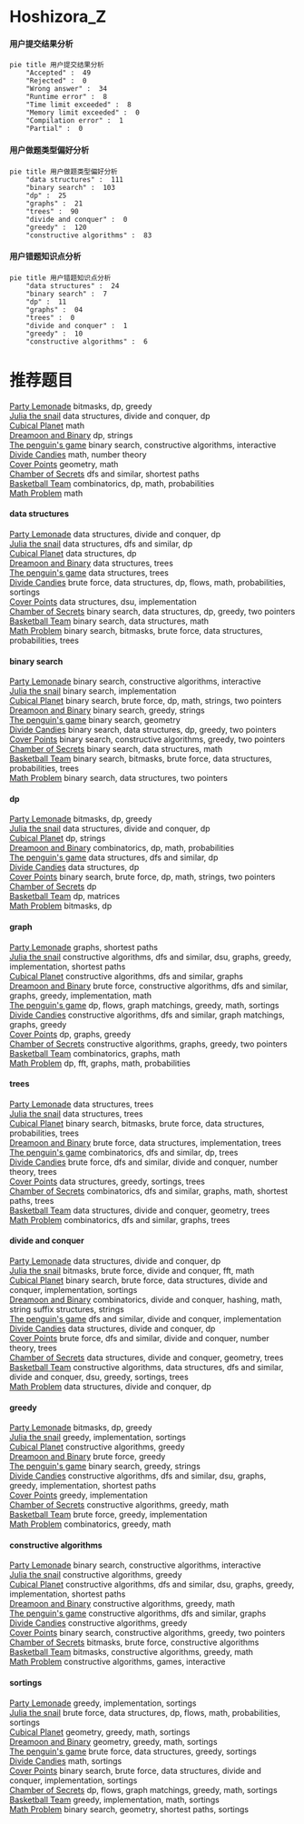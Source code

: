 # Hoshizora_Z
<!-- tabs:start -->
#### **用户提交结果分析**

```mermaid
pie title 用户提交结果分析
    "Accepted" :  49
    "Rejected" :  0
    "Wrong answer" :  34
    "Runtime error" :  8
    "Time limit exceeded" :  8
    "Memory limit exceeded" :  0
    "Compilation error" :  1
    "Partial" :  0
```
#### **用户做题类型偏好分析**

```mermaid
pie title 用户做题类型偏好分析
    "data structures" :  111
    "binary search" :  103
    "dp" :  25
    "graphs" :  21
    "trees" :  90
    "divide and conquer" :  0
    "greedy" :  120
    "constructive algorithms" :  83
```
#### **用户错题知识点分析**

```mermaid
pie title 用户错题知识点分析
    "data structures" :  24
    "binary search" :  7
    "dp" :  11
    "graphs" :  04
    "trees" :  0
    "divide and conquer" :  1
    "greedy" :  10
    "constructive algorithms" :  6
```
<!-- tabs:end -->
# 推荐题目
[Party Lemonade](http://codeforces.com/problemset/problem/913/C)		bitmasks,
                        dp,
                        greedy		  
[Julia the snail](http://codeforces.com/problemset/problem/793/F)		data structures,
                        divide and conquer,
                        dp		  
[Cubical Planet](http://codeforces.com/problemset/problem/39/D)		math		  
[Dreamoon and Binary](http://codeforces.com/problemset/problem/477/D)		dp,
                        strings		  
[The penguin's game](http://codeforces.com/problemset/problem/835/E)		binary search,
                        constructive algorithms,
                        interactive		  
[Divide Candies](http://codeforces.com/problemset/problem/1056/B)		math,
                        number theory		  
[Cover Points](http://codeforces.com/problemset/problem/1047/B)		geometry,
                        math		  
[Chamber of Secrets](http://codeforces.com/problemset/problem/173/B)		dfs and similar,
                        shortest paths		  
[Basketball Team](http://codeforces.com/problemset/problem/107/B)		combinatorics,
                        dp,
                        math,
                        probabilities		  
[Math Problem](https://codeforces.com/contest/1262/problem/A)		math		  
<!-- tabs:start -->
#### **data structures**
[Party Lemonade](http://codeforces.com/problemset/problem/793/F)		data structures,
                        divide and conquer,
                        dp		  
[Julia the snail](http://codeforces.com/problemset/problem/1312/G)		data structures,
                        dfs and similar,
                        dp		  
[Cubical Planet](http://codeforces.com/problemset/problem/264/E)		data structures,
                        dp		  
[Dreamoon and Binary](http://codeforces.com/problemset/problem/226/E)		data structures,
                        trees		  
[The penguin's game](http://codeforces.com/problemset/problem/1083/C)		data structures,
                        trees		  
[Divide Candies](http://codeforces.com/problemset/problem/739/E)		brute force,
                        data structures,
                        dp,
                        flows,
                        math,
                        probabilities,
                        sortings		  
[Cover Points](https://codeforces.com/contest/1293/problem/C)		data structures,
                        dsu,
                        implementation		  
[Chamber of Secrets](http://codeforces.com/problemset/problem/1492/C)		binary search,
                        data structures,
                        dp,
                        greedy,
                        two pointers		  
[Basketball Team](http://codeforces.com/problemset/problem/1490/G)		binary search,
                        data structures,
                        math		  
[Math Problem](http://codeforces.com/problemset/problem/1479/D)		binary search,
                        bitmasks,
                        brute force,
                        data structures,
                        probabilities,
                        trees		  
#### **binary search**
[Party Lemonade](http://codeforces.com/problemset/problem/835/E)		binary search,
                        constructive algorithms,
                        interactive		  
[Julia the snail](http://codeforces.com/problemset/problem/883/C)		binary search,
                        implementation		  
[Cubical Planet](http://codeforces.com/problemset/problem/165/C)		binary search,
                        brute force,
                        dp,
                        math,
                        strings,
                        two pointers		  
[Dreamoon and Binary](https://codeforces.com/contest/779/problem/D)		binary search,
                        greedy,
                        strings		  
[The penguin's game](http://codeforces.com/problemset/problem/607/E)		binary search,
                        geometry		  
[Divide Candies](http://codeforces.com/problemset/problem/1492/C)		binary search,
                        data structures,
                        dp,
                        greedy,
                        two pointers		  
[Cover Points](http://codeforces.com/problemset/problem/1463/D)		binary search,
                        constructive algorithms,
                        greedy,
                        two pointers		  
[Chamber of Secrets](http://codeforces.com/problemset/problem/1490/G)		binary search,
                        data structures,
                        math		  
[Basketball Team](http://codeforces.com/problemset/problem/1479/D)		binary search,
                        bitmasks,
                        brute force,
                        data structures,
                        probabilities,
                        trees		  
[Math Problem](http://codeforces.com/problemset/problem/1436/E)		binary search,
                        data structures,
                        two pointers		  
#### **dp**
[Party Lemonade](http://codeforces.com/problemset/problem/913/C)		bitmasks,
                        dp,
                        greedy		  
[Julia the snail](http://codeforces.com/problemset/problem/793/F)		data structures,
                        divide and conquer,
                        dp		  
[Cubical Planet](http://codeforces.com/problemset/problem/477/D)		dp,
                        strings		  
[Dreamoon and Binary](http://codeforces.com/problemset/problem/107/B)		combinatorics,
                        dp,
                        math,
                        probabilities		  
[The penguin's game](http://codeforces.com/problemset/problem/1312/G)		data structures,
                        dfs and similar,
                        dp		  
[Divide Candies](http://codeforces.com/problemset/problem/264/E)		data structures,
                        dp		  
[Cover Points](http://codeforces.com/problemset/problem/165/C)		binary search,
                        brute force,
                        dp,
                        math,
                        strings,
                        two pointers		  
[Chamber of Secrets](http://codeforces.com/problemset/problem/464/C)		dp		  
[Basketball Team](http://codeforces.com/problemset/problem/351/C)		dp,
                        matrices		  
[Math Problem](http://codeforces.com/problemset/problem/1103/D)		bitmasks,
                        dp		  
#### **graph**
[Party Lemonade](http://codeforces.com/problemset/problem/241/E)		graphs,
                        shortest paths		  
[Julia the snail](http://codeforces.com/problemset/problem/1365/D)		constructive algorithms,
                        dfs and similar,
                        dsu,
                        graphs,
                        greedy,
                        implementation,
                        shortest paths		  
[Cubical Planet](http://codeforces.com/problemset/problem/453/C)		constructive algorithms,
                        dfs and similar,
                        graphs		  
[Dreamoon and Binary](http://codeforces.com/problemset/problem/1487/C)		brute force,
                        constructive algorithms,
                        dfs and similar,
                        graphs,
                        greedy,
                        implementation,
                        math		  
[The penguin's game](http://codeforces.com/problemset/problem/1437/C)		dp,
                        flows,
                        graph matchings,
                        greedy,
                        math,
                        sortings		  
[Divide Candies](http://codeforces.com/problemset/problem/1470/D)		constructive algorithms,
                        dfs and similar,
                        graph matchings,
                        graphs,
                        greedy		  
[Cover Points](http://codeforces.com/problemset/problem/1476/C)		dp,
                        graphs,
                        greedy		  
[Chamber of Secrets](http://codeforces.com/problemset/problem/1304/D)		constructive algorithms,
                        graphs,
                        greedy,
                        two pointers		  
[Basketball Team](http://codeforces.com/problemset/problem/1475/C)		combinatorics,
                        graphs,
                        math		  
[Math Problem](http://codeforces.com/problemset/problem/553/E)		dp,
                        fft,
                        graphs,
                        math,
                        probabilities		  
#### **trees**
[Party Lemonade](http://codeforces.com/problemset/problem/226/E)		data structures,
                        trees		  
[Julia the snail](http://codeforces.com/problemset/problem/1083/C)		data structures,
                        trees		  
[Cubical Planet](http://codeforces.com/problemset/problem/1479/D)		binary search,
                        bitmasks,
                        brute force,
                        data structures,
                        probabilities,
                        trees		  
[Dreamoon and Binary](http://codeforces.com/problemset/problem/1511/C)		brute force,
                        data structures,
                        implementation,
                        trees		  
[The penguin's game](http://codeforces.com/problemset/problem/1499/F)		combinatorics,
                        dfs and similar,
                        dp,
                        trees		  
[Divide Candies](http://codeforces.com/problemset/problem/1491/E)		brute force,
                        dfs and similar,
                        divide and conquer,
                        number theory,
                        trees		  
[Cover Points](http://codeforces.com/problemset/problem/1466/D)		data structures,
                        greedy,
                        sortings,
                        trees		  
[Chamber of Secrets](http://codeforces.com/problemset/problem/1495/D)		combinatorics,
                        dfs and similar,
                        graphs,
                        math,
                        shortest paths,
                        trees		  
[Basketball Team](http://codeforces.com/problemset/problem/1303/G)		data structures,
                        divide and conquer,
                        geometry,
                        trees		  
[Math Problem](http://codeforces.com/problemset/problem/1454/E)		combinatorics,
                        dfs and similar,
                        graphs,
                        trees		  
#### **divide and conquer**
[Party Lemonade](http://codeforces.com/problemset/problem/793/F)		data structures,
                        divide and conquer,
                        dp		  
[Julia the snail](http://codeforces.com/problemset/problem/850/E)		bitmasks,
                        brute force,
                        divide and conquer,
                        fft,
                        math		  
[Cubical Planet](http://codeforces.com/problemset/problem/1461/D)		binary search,
                        brute force,
                        data structures,
                        divide and conquer,
                        implementation,
                        sortings		  
[Dreamoon and Binary](http://codeforces.com/problemset/problem/1466/G)		combinatorics,
                        divide and conquer,
                        hashing,
                        math,
                        string suffix structures,
                        strings		  
[The penguin's game](http://codeforces.com/problemset/problem/1490/D)		dfs and similar,
                        divide and conquer,
                        implementation		  
[Divide Candies](https://codeforces.com/contest/1483/problem/C)		data structures,
                        divide and conquer,
                        dp		  
[Cover Points](http://codeforces.com/problemset/problem/1491/E)		brute force,
                        dfs and similar,
                        divide and conquer,
                        number theory,
                        trees		  
[Chamber of Secrets](http://codeforces.com/problemset/problem/1303/G)		data structures,
                        divide and conquer,
                        geometry,
                        trees		  
[Basketball Team](http://codeforces.com/problemset/problem/1494/D)		constructive algorithms,
                        data structures,
                        dfs and similar,
                        divide and conquer,
                        dsu,
                        greedy,
                        sortings,
                        trees		  
[Math Problem](http://codeforces.com/problemset/problem/1482/E)		data structures,
                        divide and conquer,
                        dp		  
#### **greedy**
[Party Lemonade](http://codeforces.com/problemset/problem/913/C)		bitmasks,
                        dp,
                        greedy		  
[Julia the snail](http://codeforces.com/problemset/problem/405/A)		greedy,
                        implementation,
                        sortings		  
[Cubical Planet](https://codeforces.com/contest/606/problem/C)		constructive algorithms,
                        greedy		  
[Dreamoon and Binary](http://codeforces.com/problemset/problem/1162/B)		brute force,
                        greedy		  
[The penguin's game](https://codeforces.com/contest/779/problem/D)		binary search,
                        greedy,
                        strings		  
[Divide Candies](http://codeforces.com/problemset/problem/1365/D)		constructive algorithms,
                        dfs and similar,
                        dsu,
                        graphs,
                        greedy,
                        implementation,
                        shortest paths		  
[Cover Points](http://codeforces.com/problemset/problem/145/A)		greedy,
                        implementation		  
[Chamber of Secrets](http://codeforces.com/problemset/problem/1205/A)		constructive algorithms,
                        greedy,
                        math		  
[Basketball Team](http://codeforces.com/problemset/problem/1249/C1)		brute force,
                        greedy,
                        implementation		  
[Math Problem](http://codeforces.com/problemset/problem/1326/C)		combinatorics,
                        greedy,
                        math		  
#### **constructive algorithms**
[Party Lemonade](http://codeforces.com/problemset/problem/835/E)		binary search,
                        constructive algorithms,
                        interactive		  
[Julia the snail](https://codeforces.com/contest/606/problem/C)		constructive algorithms,
                        greedy		  
[Cubical Planet](http://codeforces.com/problemset/problem/1365/D)		constructive algorithms,
                        dfs and similar,
                        dsu,
                        graphs,
                        greedy,
                        implementation,
                        shortest paths		  
[Dreamoon and Binary](http://codeforces.com/problemset/problem/1205/A)		constructive algorithms,
                        greedy,
                        math		  
[The penguin's game](http://codeforces.com/problemset/problem/453/C)		constructive algorithms,
                        dfs and similar,
                        graphs		  
[Divide Candies](http://codeforces.com/problemset/problem/1493/A)		constructive algorithms,
                        greedy		  
[Cover Points](http://codeforces.com/problemset/problem/1463/D)		binary search,
                        constructive algorithms,
                        greedy,
                        two pointers		  
[Chamber of Secrets](https://codeforces.com/contest/1456/problem/B)		bitmasks,
                        brute force,
                        constructive algorithms		  
[Basketball Team](http://codeforces.com/problemset/problem/1492/D)		bitmasks,
                        constructive algorithms,
                        greedy,
                        math		  
[Math Problem](https://codeforces.com/contest/1504/problem/D)		constructive algorithms,
                        games,
                        interactive		  
#### **sortings**
[Party Lemonade](http://codeforces.com/problemset/problem/405/A)		greedy,
                        implementation,
                        sortings		  
[Julia the snail](http://codeforces.com/problemset/problem/739/E)		brute force,
                        data structures,
                        dp,
                        flows,
                        math,
                        probabilities,
                        sortings		  
[Cubical Planet](https://codeforces.com/contest/1496/problem/C)		geometry,
                        greedy,
                        math,
                        sortings		  
[Dreamoon and Binary](http://codeforces.com/problemset/problem/1495/A)		geometry,
                        greedy,
                        math,
                        sortings		  
[The penguin's game](http://codeforces.com/problemset/problem/1497/A)		brute force,
                        data structures,
                        greedy,
                        sortings		  
[Divide Candies](http://codeforces.com/problemset/problem/1427/A)		math,
                        sortings		  
[Cover Points](http://codeforces.com/problemset/problem/1461/D)		binary search,
                        brute force,
                        data structures,
                        divide and conquer,
                        implementation,
                        sortings		  
[Chamber of Secrets](http://codeforces.com/problemset/problem/1437/C)		dp,
                        flows,
                        graph matchings,
                        greedy,
                        math,
                        sortings		  
[Basketball Team](http://codeforces.com/problemset/problem/1473/A)		greedy,
                        implementation,
                        math,
                        sortings		  
[Math Problem](http://codeforces.com/problemset/problem/1486/B)		binary search,
                        geometry,
                        shortest paths,
                        sortings		  
<!-- tabs:end -->

